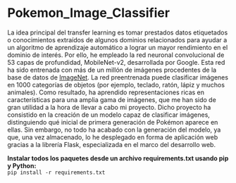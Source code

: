 # Pokemon_Image_Classifier

La idea principal del transfer learning es tomar prestados datos etiquetados o conocimientos extraídos de algunos dominios relacionados para ayudar a un algoritmo de aprendizaje automático a lograr un mayor rendimiento en el dominio de interés. Por ello, he empleado la red neuronal convolucional de 53 capas de profundidad, MobileNet-v2, desarrollada por Google. Esta red ha sido entrenada con más de un millón de imágenes procedentes de la base de datos de <a href="https://image-net.org/" target="_blank">ImageNet</a>. La red preentrenada puede clasificar imágenes en 1000 categorías de objetos (por ejemplo, teclado, ratón, lápiz y muchos animales). Como resultado, ha aprendido representaciones ricas en características para una amplia gama de imágenes, que me han sido de gran utilidad a la hora de llevar a cabo mi proyecto. Dicho proyecto ha consistido en la creación de un modelo capaz de clasificar imágenes, distinguiendo qué inicial de primera generación de Pokémon aparece en ellas. Sin embargo, no todo ha acabado con la generación del modelo, ya que, una vez almacenado, lo he desplegado en forma de aplicación web gracias a la librería Flask, especializada en el marco del desarrollo web.

**Instalar todos los paquetes desde un archivo requirements.txt usando pip y Python:**<br>
```pip install -r requirements.txt```





